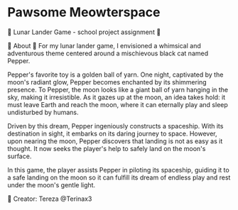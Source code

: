 # Pawsome Meowterspace
🚸 Lunar Lander Game - school project assignment 🚸

🧬 About 🧬
For my lunar lander game, I envisioned a whimsical and adventurous theme centered around a mischievous black cat named Pepper.

Pepper's favorite toy is a golden ball of yarn. One night, captivated by the moon's radiant glow, Pepper becomes enchanted by its shimmering presence.
To Pepper, the moon looks like a giant ball of yarn hanging in the sky, making it irresistible.
As it gazes up at the moon, an idea takes hold: it must leave Earth and reach the moon, where it can eternally play and sleep undisturbed by humans.

Driven by this dream, Pepper ingeniously constructs a spaceship. With its destination in sight, it embarks on its daring journey to space.
However, upon nearing the moon, Pepper discovers that landing is not as easy as it thought. It now seeks the player's help to safely land on the moon's surface.

In this game, the player assists Pepper in piloting its spaceship, guiding it to a safe landing on the moon so it can fulfill its dream
of endless play and rest under the moon's gentle light.

🧠 Creator: Tereza @Terinax3

